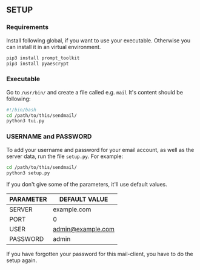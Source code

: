 ## SETUP

### Requirements

Install following global, if you want to use your executable.
Otherwise you can install it in an virtual environment.

```bash
pip3 install prompt_toolkit
pip3 install pyaescrypt
```

### Executable

Go to `/usr/bin/` and create a file called e.g. `mail`
It's content should be following:

```bash
#!/bin/bash
cd /path/to/this/sendmail/
python3 tui.py
```

### USERNAME and PASSWORD
To add your username and password for your email account, as well as the server data,
run the file `setup.py`. For example:
```bash
cd /path/to/this/sendmail/
python3 setup.py
```

If you don't give some of the parameters, it'll use default values.

| PARAMETER | DEFAULT VALUE     |
|-----------|-------------------|
| SERVER    | example.com       |
| PORT      | 0                 |
| USER      | admin@example.com |
| PASSWORD  | admin             |

If you have forgotten your password for this mail-client, you have to do the setup again.